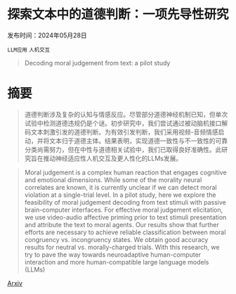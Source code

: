 # 探索文本中的道德判断：一项先导性研究

发布时间：2024年05月28日

`LLM应用` `人机交互`

> Decoding moral judgement from text: a pilot study

# 摘要

> 道德判断涉及复杂的认知与情感反应。尽管部分道德神经机制已知，但单次试验中检测道德违规仍是个谜。初步研究中，我们尝试通过被动脑机接口解码文本刺激引发的道德判断。为有效引发判断，我们采用视频-音频情感启动，并将文本归于道德主体。结果表明，实现道德一致性与不一致性的可靠分类尚需努力，但在中性与道德相关试验中，我们已取得良好准确性。此研究旨在推动神经适应性人机交互及更人性化的LLMs发展。

> Moral judgement is a complex human reaction that engages cognitive and emotional dimensions. While some of the morality neural correlates are known, it is currently unclear if we can detect moral violation at a single-trial level. In a pilot study, here we explore the feasibility of moral judgement decoding from text stimuli with passive brain-computer interfaces. For effective moral judgement elicitation, we use video-audio affective priming prior to text stimuli presentation and attribute the text to moral agents. Our results show that further efforts are necessary to achieve reliable classification between moral congruency vs. incongruency states. We obtain good accuracy results for neutral vs. morally-charged trials. With this research, we try to pave the way towards neuroadaptive human-computer interaction and more human-compatible large language models (LLMs)

[Arxiv](https://arxiv.org/abs/2407.00039)